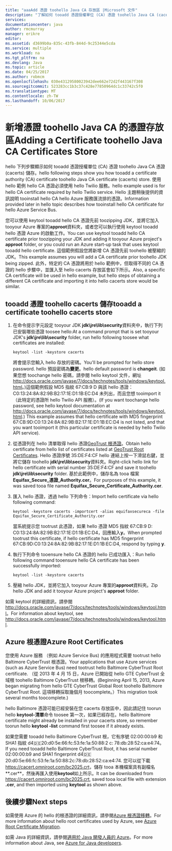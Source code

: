 ```yaml
---
title: "aaaAdd 憑證 toohello Java CA 存放區 |Microsoft 文件"
description: "了解如何 tooadd 憑證授權單位 (CA) 憑證 toohello Java CA (cacerts) 之憑證存放區 Twilio 服務或 Azure 服務匯流排。"
services: 
documentationcenter: java
author: rmcmurray
manager: erikre
editor: 
ms.assetid: d3699b0a-835c-43fb-844d-9c25344e5cda
ms.service: multiple
ms.workload: na
ms.tgt_pltfrm: na
ms.devlang: Java
ms.topic: article
ms.date: 04/25/2017
ms.author: robmcm
ms.openlocfilehash: 030e43129580023942dee662e72d2f443167f308
ms.sourcegitcommit: 523283cc1b3c37c428e77850964dc1c33742c5f0
ms.translationtype: MT
ms.contentlocale: zh-TW
ms.lasthandoff: 10/06/2017
---
```

# <a name="adding-a-certificate-toohello-java-ca-certificates-store"></a><span data-ttu-id="c609c-103">新增憑證 toohello Java CA 的憑證存放區</span><span class="sxs-lookup"><span data-stu-id="c609c-103">Adding a Certificate toohello Java CA Certificates Store</span></span>
<span data-ttu-id="c609c-104">hello 下列步驟顯示如何 tooadd 憑證授權單位 (CA) 憑證 toohello Java CA 憑證 (cacerts) 儲存。</span><span class="sxs-lookup"><span data-stu-id="c609c-104">hello following steps show you how tooadd a certificate authority (CA) certificate toohello Java CA certificate (cacerts) store.</span></span> <span data-ttu-id="c609c-105">使用 hello 範例 hello CA 憑證必須使用 hello Twilio 服務。</span><span class="sxs-lookup"><span data-stu-id="c609c-105">hello example used is for hello CA certificate required by hello Twilio service.</span></span> <span data-ttu-id="c609c-106">Hello 主題稍後提供的資訊說明 tooinstall hello CA hello Azure 服務匯流排的憑證。</span><span class="sxs-lookup"><span data-stu-id="c609c-106">Information provided later in hello topic describes how tooinstall hello CA certificate for hello Azure Service Bus.</span></span> 

<span data-ttu-id="c609c-107">您可以使用 keytool tooadd hello CA 憑證先前 toozipping JDK，並將它加入 tooyour Azure 專案的**approot**資料夾，或者您可以執行使用 keytool tooadd hello 憑證 Azure 的啟動工作。</span><span class="sxs-lookup"><span data-stu-id="c609c-107">You can use keytool tooadd hello CA certificate prior toozipping your JDK and adding it tooyour Azure project's **approot** folder, or you could run an Azure start-up task that uses keytool tooadd hello certificate.</span></span> <span data-ttu-id="c609c-108">這個範例假設您將新增 CA 憑證先前 toohello 被壓縮的 JDK。</span><span class="sxs-lookup"><span data-stu-id="c609c-108">This example assumes you will add a CA certificate prior toohello JDK being zipped.</span></span> <span data-ttu-id="c609c-109">此外，特定的 CA 憑證將用於 hello 範例中，但取得不同的 CA 憑證的 hello 步驟中，並匯入至 hello cacerts 存放區會如下所示。</span><span class="sxs-lookup"><span data-stu-id="c609c-109">Also, a specific CA certificate will be used in hello example, but hello steps of obtaining a different CA certificate and importing it into hello cacerts store would be similar.</span></span>

## <a name="tooadd-a-certificate-toohello-cacerts-store"></a><span data-ttu-id="c609c-110">tooadd 憑證 toohello cacerts 儲存</span><span class="sxs-lookup"><span data-stu-id="c609c-110">tooadd a certificate toohello cacerts store</span></span>
1. <span data-ttu-id="c609c-111">在命令提示字元設定 tooyour JDK **jdk\jre\lib\security**資料夾中，執行下列已安裝哪些憑證 toosee hello:</span><span class="sxs-lookup"><span data-stu-id="c609c-111">At a command prompt that is set tooyour JDK's **jdk\jre\lib\security** folder, run hello following toosee what certificates are installed:</span></span>
   
    `keytool -list -keystore cacerts`
   
    <span data-ttu-id="c609c-112">將會提示您輸入 hello 存放的密碼。</span><span class="sxs-lookup"><span data-stu-id="c609c-112">You'll be prompted for hello store password.</span></span> <span data-ttu-id="c609c-113">hello 預設密碼為**變更**。</span><span class="sxs-lookup"><span data-stu-id="c609c-113">hello default password is **changeit**.</span></span> <span data-ttu-id="c609c-114">(如果您想 toochange hello 密碼，請參閱 hello keytool 文件，網址<http://docs.oracle.com/javase/7/docs/technotes/tools/windows/keytool.html>。)這個範例假設 MD5 指紋 67:CB:9 D 與該 hello 憑證： C0:13:24:8A:82:9B:B2:17:1E:D1:1B:EC:D4 未列出，而且您想 tooimport it （此特定的憑證所 hello Twilio API 服務）。</span><span class="sxs-lookup"><span data-stu-id="c609c-114">(If you want toochange hello password, see hello keytool documentation at <http://docs.oracle.com/javase/7/docs/technotes/tools/windows/keytool.html>.) This example assumes that hello certificate with MD5 fingerprint 67:CB:9D:C0:13:24:8A:82:9B:B2:17:1E:D1:1B:EC:D4 is not listed, and that you want tooimport it (this particular certificate is needed by hello Twilio API service).</span></span>
2. <span data-ttu-id="c609c-115">從憑證列在 hello 清單取得 hello 憑證[GeoTrust 根憑證](http://www.geotrust.com/resources/root-certificates/)。</span><span class="sxs-lookup"><span data-stu-id="c609c-115">Obtain hello certificate from hello list of certificates listed at [GeoTrust Root Certificates](http://www.geotrust.com/resources/root-certificates/).</span></span> <span data-ttu-id="c609c-116">Hello 憑證序號 35:DE:F4:CF hello 連結上按一下滑鼠右鍵，並將它儲存 toohello **jdk\jre\lib\security**資料夾。</span><span class="sxs-lookup"><span data-stu-id="c609c-116">Right-click hello link for hello certificate with serial number 35:DE:F4:CF and save it toohello **jdk\jre\lib\security** folder.</span></span> <span data-ttu-id="c609c-117">基於此範例中，儲存名為 tooa 檔案**Equifax\_Secure\_憑證\_Authority.cer**。</span><span class="sxs-lookup"><span data-stu-id="c609c-117">For purposes of this example, it was saved tooa file named **Equifax\_Secure\_Certificate\_Authority.cer**.</span></span>
3. <span data-ttu-id="c609c-118">匯入 hello 憑證，透過 hello 下列命令：</span><span class="sxs-lookup"><span data-stu-id="c609c-118">Import hello certificate via hello following command:</span></span>
   
    `keytool -keystore cacerts -importcert -alias equifaxsecureca -file Equifax_Secure_Certificate_Authority.cer`
   
    <span data-ttu-id="c609c-119">當系統提示您 tootrust 此憑證，如果 hello 憑證 MD5 指紋 67:CB:9 D: C0:13:24:8A:82:9B:B2:17:1E:D1:1B:EC:D4，回應輸入**y**。</span><span class="sxs-lookup"><span data-stu-id="c609c-119">When prompted tootrust this certificate, if hello certificate has MD5 fingerprint 67:CB:9D:C0:13:24:8A:82:9B:B2:17:1E:D1:1B:EC:D4, respond by typing **y**.</span></span>
4. <span data-ttu-id="c609c-120">執行下列命令 tooensure hello CA 憑證的 hello 已成功匯入：</span><span class="sxs-lookup"><span data-stu-id="c609c-120">Run hello following command tooensure hello CA certificate has been successfully imported:</span></span>
   
    `keytool -list -keystore cacerts`
5. <span data-ttu-id="c609c-121">壓縮 hello JDK，並將它加入 tooyour Azure 專案的**approot**資料夾。</span><span class="sxs-lookup"><span data-stu-id="c609c-121">Zip hello JDK and add it tooyour Azure project's **approot** folder.</span></span>

<span data-ttu-id="c609c-122">如需 keytool 的詳細資訊，請參閱 <http://docs.oracle.com/javase/7/docs/technotes/tools/windows/keytool.html>。</span><span class="sxs-lookup"><span data-stu-id="c609c-122">For information about keytool, see <http://docs.oracle.com/javase/7/docs/technotes/tools/windows/keytool.html>.</span></span>

## <a name="azure-root-certificates"></a><span data-ttu-id="c609c-123">Azure 根憑證</span><span class="sxs-lookup"><span data-stu-id="c609c-123">Azure Root Certificates</span></span>
<span data-ttu-id="c609c-124">您使用 Azure 服務 （例如 Azure Service Bus) 的應用程式需要 tootrust hello Baltimore CyberTrust 根憑證。</span><span class="sxs-lookup"><span data-stu-id="c609c-124">Your applications that use Azure services (such as Azure Service Bus) need tootrust hello Baltimore CyberTrust Root certificate.</span></span> <span data-ttu-id="c609c-125">（從 2013 年 4 月 15 日，Azure 已開始從 hello GTE CyberTrust 全域根 toohello Baltimore CyberTrust 根移轉。</span><span class="sxs-lookup"><span data-stu-id="c609c-125">(Beginning April 15, 2013, Azure began migrating from hello GTE CyberTrust Global Root toohello Baltimore CyberTrust Root.</span></span> <span data-ttu-id="c609c-126">這項移轉採取幾個月 toocomplete。）</span><span class="sxs-lookup"><span data-stu-id="c609c-126">This migration took several months toocomplete.)</span></span>

<span data-ttu-id="c609c-127">hello Baltimore 憑證可能已經安裝在您 cacerts 存放區中，因此請記住 toorun hello **keytool-清單**命令 toosee 第一次，如果已經存在。</span><span class="sxs-lookup"><span data-stu-id="c609c-127">hello Baltimore certificate might already be installed in your cacerts store, so remember toorun hello **keytool -list** command first toosee if it already exists.</span></span>

<span data-ttu-id="c609c-128">如果您需要 tooadd hello Baltimore CyberTrust 根，它有序號 02:00:00:b9 和 SHA1 指紋 d4:de:20:d0:5e:66:fc:53:fe:1a:50:88:2 c: 78:db:28:52:ca:e4:74。</span><span class="sxs-lookup"><span data-stu-id="c609c-128">If you need tooadd hello Baltimore CyberTrust Root, it has serial number 02:00:00:b9 and SHA1 fingerprint d4:de:20:d0:5e:66:fc:53:fe:1a:50:88:2c:78:db:28:52:ca:e4:74.</span></span> <span data-ttu-id="c609c-129">您可以從下載<https://cacert.omniroot.com/bc2025.crt>，儲存 tooa 本機檔案具有副檔名**.cer**，然後再匯入使用**keytool**如上所示。</span><span class="sxs-lookup"><span data-stu-id="c609c-129">It can be downloaded from <https://cacert.omniroot.com/bc2025.crt>, saved tooa local file with extension **.cer**, and then imported using **keytool** as shown above.</span></span>

## <a name="next-steps"></a><span data-ttu-id="c609c-130">後續步驟</span><span class="sxs-lookup"><span data-stu-id="c609c-130">Next steps</span></span>
<span data-ttu-id="c609c-131">如需使用 Azure 的 hello 的根憑證的詳細資訊，請參閱[Azure 根憑證移轉](http://blogs.msdn.com/b/windowsazure/archive/2013/03/15/windows-azure-root-certificate-migration.aspx)。</span><span class="sxs-lookup"><span data-stu-id="c609c-131">For more information about hello root certificates used by Azure, see [Azure Root Certificate Migration](http://blogs.msdn.com/b/windowsazure/archive/2013/03/15/windows-azure-root-certificate-migration.aspx).</span></span>

<span data-ttu-id="c609c-132">如需 Java 的詳細資訊，請參閱[適用於 Java 開發人員的 Azure](/java/azure)。</span><span class="sxs-lookup"><span data-stu-id="c609c-132">For more information about Java, see [Azure for Java developers](/java/azure).</span></span>

